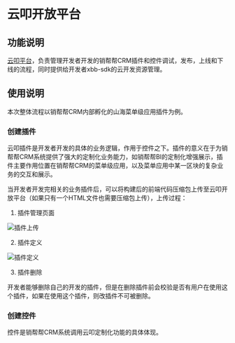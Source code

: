 # 云叩开放平台

## 功能说明

  [云叩平台](https://cloudcode.xbongbong.com/#/dashboard)，负责管理开发者开发的销帮帮CRM插件和控件调试，发布，上线和下线的流程，同时提供给开发者xbb-sdk的云开发资源管理。

## 使用说明

  本次整体流程以销帮帮CRM内部孵化的山海菜单级应用插件为例。

### 创建插件

  云叩插件是开发者开发的具体的业务逻辑，作用于控件之下。插件的意义在于为销帮帮CRM系统提供了强大的定制化业务能力，如销帮帮BI的定制化增强展示，插件主要作用位置在销帮帮CRM的菜单级应用，以及菜单应用中某一区块的复杂业务的交互和展示。

  当开发者开发完相关的业务插件后，可以将构建后的前端代码压缩包上传至云叩开放平台（如果只有一个HTML文件也需要压缩包上传），上传过程：

  1. 插件管理页面

  ![插件上传](/cloudcode-doc/images/create_plugin_1.jpg)

  2. 插件定义

  ![插件定义](/cloudcode-doc/images/create_plugin_2.jpg)
  
  3. 插件删除

  开发者能够删除自己的开发的插件，但是在删除插件前会校验是否有用户在使用这个插件，如果在使用这个插件，则改插件不可被删除。

### 创建控件

  控件是销帮帮CRM系统调用云叩定制化功能的具体体现。


